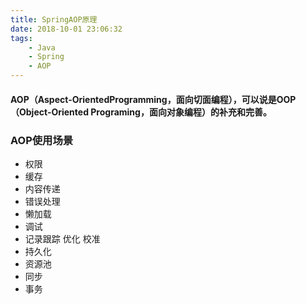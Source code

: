 ```yaml
---
title: SpringAOP原理
date: 2018-10-01 23:06:32
tags:
    - Java
    - Spring
    - AOP
---
```

#### AOP（Aspect-OrientedProgramming，面向切面编程），可以说是OOP（Object-Oriented Programing，面向对象编程）的补充和完善。

### AOP使用场景
- 权限
- 缓存
- 内容传递
- 错误处理
- 懒加载
- 调试
- 记录跟踪 优化 校准
- 持久化
- 资源池
- 同步
- 事务
